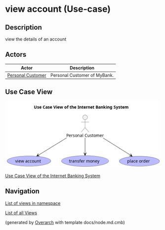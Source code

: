 
# view account (Use-case)
## Description
view the details of an account

## Actors
| Actor | Description |
|---|---|
| [Personal Customer](../../../mybank/personal-customer.md)| Personal Customer of MyBank. |

## Use Case View
![Use Case View of the Internet Banking System](../../../mybank/digital-banking/internet-banking-system/use-case-view.png)

[Use Case View of the Internet Banking System](../../../mybank/digital-banking/internet-banking-system/use-case-view.md)


## Navigation
[List of views in namespace](./views-in-namespace.md)

[List of all Views](../../../views.md)


(generated by [Overarch](https://github.com/soulspace-org/overarch) with template docs/node.md.cmb)
